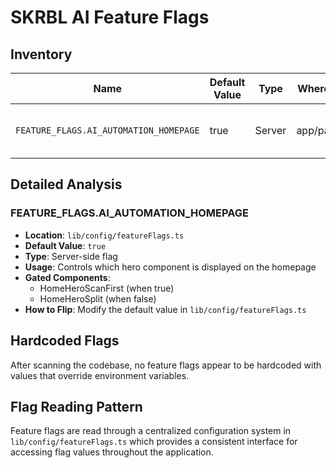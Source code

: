 # SKRBL AI Feature Flags

## Inventory

| Name | Default Value | Type | Where Read | What It Gates | How to Flip |
|------|---------------|------|------------|---------------|------------|
| `FEATURE_FLAGS.AI_AUTOMATION_HOMEPAGE` | true | Server | app/page.tsx | Homepage hero variant selection | Set in lib/config/featureFlags.ts |

## Detailed Analysis

### FEATURE_FLAGS.AI_AUTOMATION_HOMEPAGE

- **Location**: `lib/config/featureFlags.ts`
- **Default Value**: `true`
- **Type**: Server-side flag
- **Usage**: Controls which hero component is displayed on the homepage
- **Gated Components**: 
  - HomeHeroScanFirst (when true)
  - HomeHeroSplit (when false)
- **How to Flip**: Modify the default value in `lib/config/featureFlags.ts`

## Hardcoded Flags

After scanning the codebase, no feature flags appear to be hardcoded with values that override environment variables.

## Flag Reading Pattern

Feature flags are read through a centralized configuration system in `lib/config/featureFlags.ts` which provides a consistent interface for accessing flag values throughout the application.
